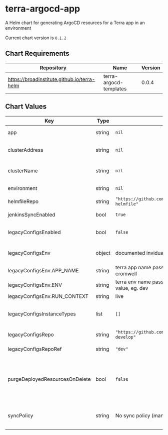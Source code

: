 terra-argocd-app
================
A Helm chart for generating ArgoCD resources for a Terra app in an environment

Current chart version is `0.1.2`



## Chart Requirements

| Repository | Name | Version |
|------------|------|---------|
| https://broadinstitute.github.io/terra-helm | terra-argocd-templates | 0.0.4 |

## Chart Values

| Key | Type | Default | Description |
|-----|------|---------|-------------|
| app | string | `nil` | Name of the application to render for. Eg. `cromwell` |
| clusterAddress | string | `nil` | The address of the cluster that is being deployed to. Eg. "https://35.238.186.116" |
| clusterName | string | `nil` | The name of the cluster that is being deployed to. Eg. terra-dev |
| environment | string | `nil` | The Terra environment the app belongs to |
| helmfileRepo | string | `"https://github.com/broadinstitute/terra-helmfile"` | Terra's helmfile repo |
| jenkinsSyncEnabled | bool | `true` | Whether to sync this app on Jenkins environment deploys |
| legacyConfigsEnabled | bool | `false` | Whether to create a separate application to sync values from firecloud-develop |
| legacyConfigsEnv | object | documented invidually | Any additional environment variables to pass in to the configure.rb process. |
| legacyConfigsEnv.APP_NAME | string | terra app name passed in via .app value, eg. cromwell | configure.rb app name |
| legacyConfigsEnv.ENV | string | terra env name passed in via .environment value, eg. dev | configure.rb env name |
| legacyConfigsEnv.RUN_CONTEXT | string | live | configure.rb run context |
| legacyConfigsInstanceTypes | list | `[]` | Which instance types to render consul-template configs for (passed to consul-template via INSTANCE_TYPE env var) |
| legacyConfigsRepo | string | `"https://github.com/broadinstitute/firecloud-develop"` | Repo to pull legacy configs from |
| legacyConfigsRepoRef | string | `"dev"` | Branch/ref to pull legacy configs from |
| purgeDeployedResourcesOnDelete | bool | `false` | If an ArgoCD Application is deleted, purge deployed resources as well. Eg. if the `cromwell-dev` app is deleted, delete all the deployed Cromwell pods/secrets/etc from the dev cluster |
| syncPolicy | string | No sync policy (manual) | Optional: Sync policy for the app. See https://argoproj.github.io/argo-cd/user-guide/auto_sync/ |
